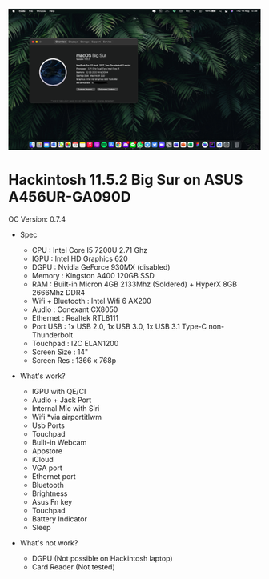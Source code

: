 ![alt text](https://github.com/fortoszone/hekintush-oc/blob/main/ss.png?raw=true)
# Hackintosh 11.5.2 Big Sur on ASUS A456UR-GA090D
OC Version: 0.7.4

* Spec
  - CPU : Intel Core I5 7200U 2.71 Ghz
  - IGPU : Intel HD Graphics 620
  - DGPU : Nvidia GeForce 930MX (disabled)
  - Memory : Kingston A400 120GB SSD
  - RAM : Built-in  Micron 4GB 2133Mhz (Soldered) + HyperX 8GB 2666Mhz DDR4 
  - Wifi + Bluetooth : Intel Wifi 6 AX200
  - Audio : Conexant CX8050
  - Ethernet : Realtek RTL8111
  - Port USB : 1x USB 2.0, 1x USB 3.0, 1x USB 3.1 Type-C non-Thunderbolt
  - Touchpad : I2C ELAN1200
  - Screen Size : 14"
  - Screen Res : 1366 x 768p

* What's work? 
  - IGPU with QE/CI
  - Audio + Jack Port
  - Internal Mic with Siri
  - Wifi *via airportitlwm
  - Usb Ports
  - Touchpad
  - Built-in Webcam
  - Appstore
  - iCloud
  - VGA port
  - Ethernet port
  - Bluetooth 
  - Brightness
  - Asus Fn key
  - Touchpad
  - Battery Indicator
  - Sleep

* What's not work?
  - DGPU (Not possible on Hackintosh laptop)
  - Card Reader (Not tested)